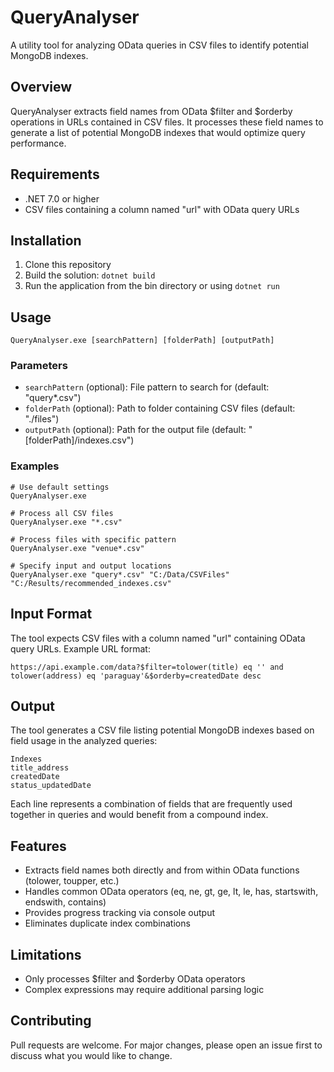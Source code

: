 
# QueryAnalyser

A utility tool for analyzing OData queries in CSV files to identify potential MongoDB indexes.

## Overview

QueryAnalyser extracts field names from OData $filter and $orderby operations in URLs contained in CSV files. It processes these field names to generate a list of potential MongoDB indexes that would optimize query performance.

## Requirements

- .NET 7.0 or higher
- CSV files containing a column named "url" with OData query URLs

## Installation

1. Clone this repository
2. Build the solution: `dotnet build`
3. Run the application from the bin directory or using `dotnet run`

## Usage

```
QueryAnalyser.exe [searchPattern] [folderPath] [outputPath]
```

### Parameters

- `searchPattern` (optional): File pattern to search for (default: "query*.csv")
- `folderPath` (optional): Path to folder containing CSV files (default: "./files")
- `outputPath` (optional): Path for the output file (default: "[folderPath]/indexes.csv")

### Examples

```
# Use default settings
QueryAnalyser.exe

# Process all CSV files
QueryAnalyser.exe "*.csv"

# Process files with specific pattern
QueryAnalyser.exe "venue*.csv"

# Specify input and output locations
QueryAnalyser.exe "query*.csv" "C:/Data/CSVFiles" "C:/Results/recommended_indexes.csv"
```

## Input Format

The tool expects CSV files with a column named "url" containing OData query URLs. Example URL format:

```
https://api.example.com/data?$filter=tolower(title) eq '' and tolower(address) eq 'paraguay'&$orderby=createdDate desc
```

## Output

The tool generates a CSV file listing potential MongoDB indexes based on field usage in the analyzed queries:

```
Indexes
title_address
createdDate
status_updatedDate
```

Each line represents a combination of fields that are frequently used together in queries and would benefit from a compound index.

## Features

- Extracts field names both directly and from within OData functions (tolower, toupper, etc.)
- Handles common OData operators (eq, ne, gt, ge, lt, le, has, startswith, endswith, contains)
- Provides progress tracking via console output
- Eliminates duplicate index combinations

## Limitations

- Only processes $filter and $orderby OData operators
- Complex expressions may require additional parsing logic

## Contributing

Pull requests are welcome. For major changes, please open an issue first to discuss what you would like to change.
